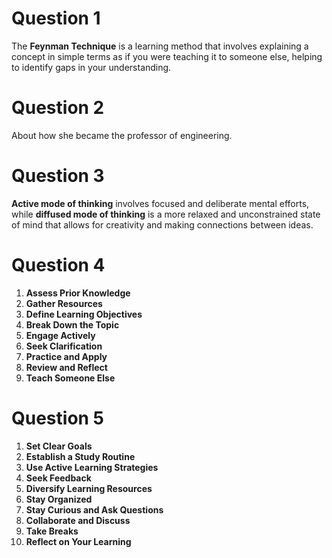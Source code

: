 # Question 1
The **Feynman Technique** is a learning method that involves explaining a concept in simple terms as if you were teaching it to someone else, helping to identify gaps in your understanding.
# Question 2
About how she became the professor of engineering.
# Question 3
**Active mode of thinking** involves focused and deliberate mental efforts, while **diffused mode of thinking** is a more relaxed and unconstrained state of mind that allows for creativity and making connections between ideas.
# Question 4
1. **Assess Prior Knowledge**
2. **Gather Resources**
3. **Define Learning Objectives**
4. **Break Down the Topic**
5. **Engage Actively**
6. **Seek Clarification**
7. **Practice and Apply**
8. **Review and Reflect**
9. **Teach Someone Else**
# Question 5
1. **Set Clear Goals**
2. **Establish a Study Routine**
3. **Use Active Learning Strategies**
4. **Seek Feedback**
5. **Diversify Learning Resources**
6. **Stay Organized**
7. **Stay Curious and Ask Questions**
8. **Collaborate and Discuss**
9. **Take Breaks**
10. **Reflect on Your Learning**
